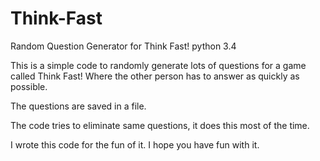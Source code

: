 # Think-Fast
Random Question Generator for Think Fast!
python 3.4

This is a simple code to randomly generate lots of questions for a game called Think Fast!
Where the other person has to answer as quickly as possible.

The questions are saved in a file.

The code tries to eliminate same questions, it does this most of the time.

I wrote this code for the fun of it. I hope you have fun with it.
